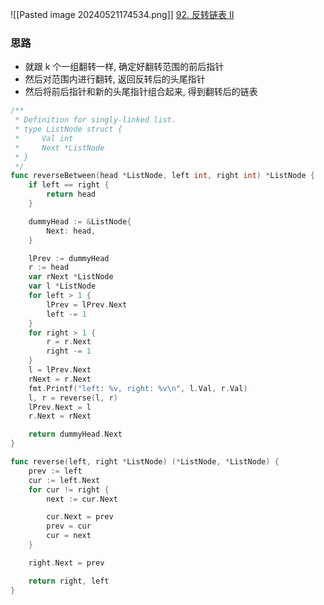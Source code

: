 ![[Pasted image 20240521174534.png]]
[92. 反转链表 II](https://leetcode.cn/problems/reverse-linked-list-ii/)

### 思路
- 就跟 k 个一组翻转一样, 确定好翻转范围的前后指针
- 然后对范围内进行翻转, 返回反转后的头尾指针
- 然后将前后指针和新的头尾指针组合起来, 得到翻转后的链表


```go
/**
 * Definition for singly-linked list.
 * type ListNode struct {
 *     Val int
 *     Next *ListNode
 * }
 */
func reverseBetween(head *ListNode, left int, right int) *ListNode {
	if left == right {
		return head
	}

	dummyHead := &ListNode{
		Next: head,
	}

	lPrev := dummyHead
	r := head
	var rNext *ListNode
	var l *ListNode
	for left > 1 {
		lPrev = lPrev.Next
		left -= 1
	}
	for right > 1 {
		r = r.Next
		right -= 1
	}
	l = lPrev.Next
	rNext = r.Next
	fmt.Printf("left: %v, right: %v\n", l.Val, r.Val)
	l, r = reverse(l, r)
	lPrev.Next = l
	r.Next = rNext

	return dummyHead.Next
}

func reverse(left, right *ListNode) (*ListNode, *ListNode) {
	prev := left
	cur := left.Next
	for cur != right {
		next := cur.Next

		cur.Next = prev
		prev = cur
		cur = next
	}

	right.Next = prev

	return right, left
}
```